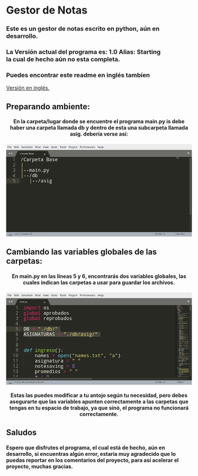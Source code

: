 <h1>
	Gestor de Notas
</h1>
<h3>
	Este es un gestor de notas escrito en python, aún en desarrollo.
</h3>
<h3>
	La Versión actual del programa es: 1.0 Alias: Starting <br> la cual de hecho aún no esta completa.
</h3>

<h3>
	Puedes encontrar este readme en inglés tambíen
</h3>
<a href="https://github.com/Technopy311/Gestor-de-Notas/blob/main/README.md">
	Versión en inglés.
</a>

<h2>
	Preparando ambiente:
</h2>

<h4 align="center">
	En la carpeta/lugar donde se encuentre el programa <b>main.py</b> is
	debe haber una carpeta llamada <b>db</b> y dentro de esta
	una subcarpeta llamada <b>asig</b>.
	debería verse así:
</h4>

<img align="center" src="https://github.com/Technopy311/Gestor-de-Notas/blob/main/estructura_carpetas.png" alt="Estructura de carpetas." style="width=455px;height=226px">

<h2>
	Cambiando las variables globales de las carpetas:
</h2>

<h4 align="center">
	En <b>main.py</b> en las líneas 5 y 6, encontrarás
	dos variables globales, las cuales indican 
	las carpetas a usar para guardar los archivos.
</h4>

<img align="center" src="https://github.com/Technopy311/Gestor-de-Notas/blob/main/variables_globales.png" alt="Variables globales." style="width=455px;height=226px">

<h4 align="center">
	Estas las puedes modificar a tu antojo según tu 
	necesidad, pero debes <b>asegurarte que las variables
	apunten correctamente a las carpetas</b> que tengas
	en tu espacio de trabajo, ya que <b>sinó, el 
  	programa no funcionará correctamente.</b>
</h4>

<h2>
	Saludos
</h2>

<h4>
	Espero que disfrutes el programa, 
	el cual <b>está de hecho, aún en desarrollo,</b>
	si encuentras algún error, estaría 
	muy agradecido que lo puedas reportar
	en los comentarios del proyecto, para así
	acelerar el proyecto, muchas gracias.
</h4>
